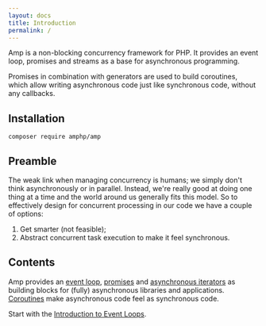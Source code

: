 ```yaml
---
layout: docs
title: Introduction
permalink: /
---
```

Amp is a non-blocking concurrency framework for PHP. It provides an event loop, promises and streams as a base for asynchronous programming.

Promises in combination with generators are used to build coroutines, which allow writing asynchronous code just like synchronous code, without any callbacks.

## Installation

```
composer require amphp/amp
```

## Preamble

The weak link when managing concurrency is humans; we simply don't think asynchronously or in parallel. Instead, we're really good at doing one thing at a time and the world around us generally fits this model. So to effectively design for concurrent processing in our code we have a couple of options:

1. Get smarter (not feasible);
2. Abstract concurrent task execution to make it feel synchronous.

## Contents

Amp provides an [event loop](./event-loop/README.md), [promises](./promises/README.md) and [asynchronous iterators](./iterators/README.md) as building blocks for (fully) asynchronous libraries and applications. [Coroutines](./coroutines/README.md) make asynchronous code feel as synchronous code.

Start with the [Introduction to Event Loops](./event-loop/).
